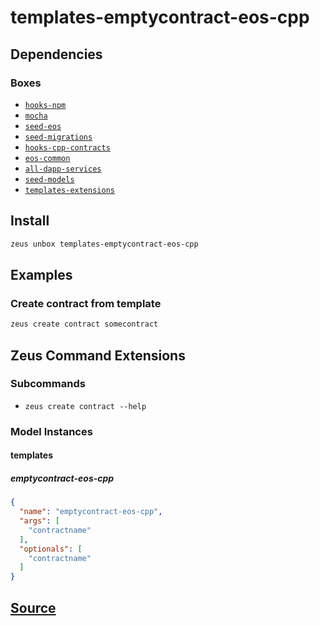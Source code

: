 
templates-emptycontract-eos-cpp 
====================




## Dependencies
### Boxes
* [`hooks-npm`](hooks-npm.md)
* [`mocha`](mocha.md)
* [`seed-eos`](seed-eos.md)
* [`seed-migrations`](seed-migrations.md)
* [`hooks-cpp-contracts`](hooks-cpp-contracts.md)
* [`eos-common`](eos-common.md)
* [`all-dapp-services`](all-dapp-services.md)
* [`seed-models`](seed-models.md)
* [`templates-extensions`](templates-extensions.md)




## Install
```bash
zeus unbox templates-emptycontract-eos-cpp
```
## Examples
### Create contract from template 
```bash
zeus create contract somecontract
```
## Zeus Command Extensions

### Subcommands
* ```zeus create contract --help```





### Model Instances
#### templates
##### emptycontract-eos-cpp
```json
{
  "name": "emptycontract-eos-cpp",
  "args": [
    "contractname"
  ],
  "optionals": [
    "contractname"
  ]
}
```


## [Source](https://github.com/liquidapps-io/zeus-sdk/tree/master/boxes/groups/templates/templates-emptycontract-eos-cpp)
